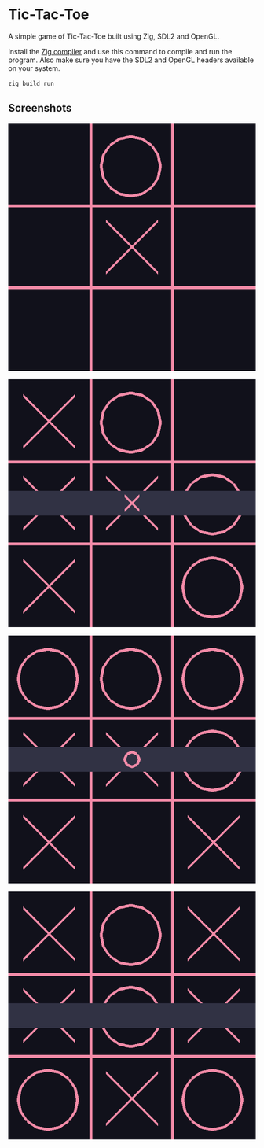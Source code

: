 # Tic-Tac-Toe

A simple game of Tic-Tac-Toe built using Zig, SDL2 and OpenGL.

Install the [Zig compiler](https://ziglang.org/download/) and use this command
to compile and run the program. Also make sure you have the SDL2 and OpenGL
headers available on your system.

```sh
zig build run
```

## Screenshots

![default](assets/screenshot0.png)

![X win](assets/screenshotX.png)

![o win](assets/screenshotO.png)

![Tie](assets/screenshot1.png)
